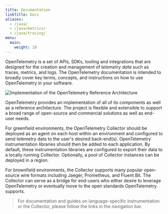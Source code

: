 ```yaml
---
title: Documentation
linkTitle: Docs
aliases:
  - /java/
  - /java/metrics/
  - /java/tracing/
menu:
  main:
    weight: 10
---
```


OpenTelemetry is a set of APIs, SDKs, tooling and integrations that are
designed for the creation and management of _telemetry data_ such as traces,
metrics, and logs. The OpenTelemetry documentation is intended to broadly cover
key terms, concepts, and instructions on how to use OpenTelemetry in your
software.

<img src="https://raw.github.com/open-telemetry/opentelemetry.io/main/iconography/Reference_Architecture.svg" alt="Implementation of the OpenTelemetry Reference Architecture "></img>

OpenTelemetry provides an implementation of all of its components as well as a
reference architecture. The project is flexible and extensible to support a
broad range of open-source and commercial solutions as well as end-user needs.

For greenfield environments, the OpenTelemetry Collector should be deployed as
an agent on each host within an environment and configured to send telemetry
data to the user's desired back-end(s). OpenTelemetry instrumentation libraries
should then be added to each application. By default, these instrumentation
libraries are configured to export their data to a locally running Collector.
Optionally, a pool of Collector instances can be deployed in a region.

For brownfield environments, the Collector supports many popular open-source
wire formats including Jaeger, Prometheus, and Fluent Bit. The Collector can
serve as a bridge for end-users who either desire to leverage OpenTelemetry or
eventually move to the open standards OpenTelemetry supports.

> For documentation and guides on language-specific instrumentation or the
> Collector, please follow the links in the navigation bar.
